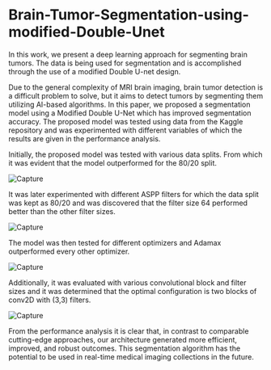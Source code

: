 # Brain-Tumor-Segmentation-using-modified-Double-Unet
In this work, we present a deep learning approach for segmenting brain tumors. The data is being used for segmentation and is accomplished through the use of a modified Double U-net design.

Due to the general complexity of MRI brain imaging, brain tumor detection is a difficult problem to solve, but it aims to detect tumors by segmenting them utilizing AI-based algorithms. In this paper, we proposed a segmentation model using a Modified Double U-Net which has improved segmentation accuracy. The proposed model was tested using data from the Kaggle repository and was experimented with different variables of which the results are given in the performance analysis.

Initially, the proposed model was tested with various data splits. From which it was evident that the model outperformed for the 80/20 split. 

![Capture](https://user-images.githubusercontent.com/62705784/227796774-04c0a395-777f-4cf8-a6b2-05d4eec52994.PNG)

It was later experimented with different ASPP filters for which the data split was kept as 80/20 and was discovered that the filter size 64 performed better than the other filter sizes.

![Capture](https://user-images.githubusercontent.com/62705784/227796830-c49d186a-a066-4322-9d04-bb4d17c79fda.PNG)

The model was then tested for different optimizers and Adamax outperformed every other optimizer.

![Capture](https://user-images.githubusercontent.com/62705784/227796888-7e4fbd27-4757-42e3-987c-a1906c534db3.PNG)

Additionally, it was evaluated with various convolutional block and filter sizes and it was determined that the optimal configuration is two blocks of conv2D with (3,3) filters.

![Capture](https://user-images.githubusercontent.com/62705784/227796943-26fa9701-8156-4836-80f1-dc8029389183.PNG)

From the performance analysis it is clear that, in contrast to comparable cutting-edge approaches, our architecture generated more efficient, improved, and robust outcomes. This segmentation algorithm has the potential to be used in real-time medical imaging collections in the future.
